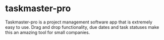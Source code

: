 # taskmaster-pro

Taskmaster-pro is a project management software app that is 
extremely easy to use. Drag and drop functionality, due dates
and task statuses make this an amazing tool for small companies.

